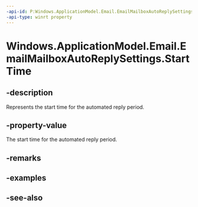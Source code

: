 ----api-id: P:Windows.ApplicationModel.Email.EmailMailboxAutoReplySettings.StartTime
-api-type: winrt property
---<!-- Property syntaxpublic Windows.Foundation.IReference<Windows.Foundation.DateTime> StartTime { get;  set; }--># Windows.ApplicationModel.Email.EmailMailboxAutoReplySettings.StartTime## -descriptionRepresents the start time for the automated reply period.## -property-valueThe start time for the automated reply period.## -remarks## -examples## -see-also